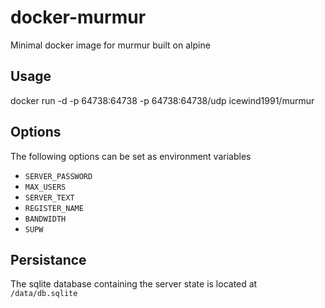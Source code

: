 # docker-murmur

Minimal docker image for murmur built on alpine

## Usage

docker run -d -p 64738:64738 -p 64738:64738/udp icewind1991/murmur

## Options

The following options can be set as environment variables

- `SERVER_PASSWORD`
- `MAX_USERS`
- `SERVER_TEXT`
- `REGISTER_NAME`
- `BANDWIDTH`
- `SUPW`

## Persistance

The sqlite database containing the server state is located at `/data/db.sqlite`

